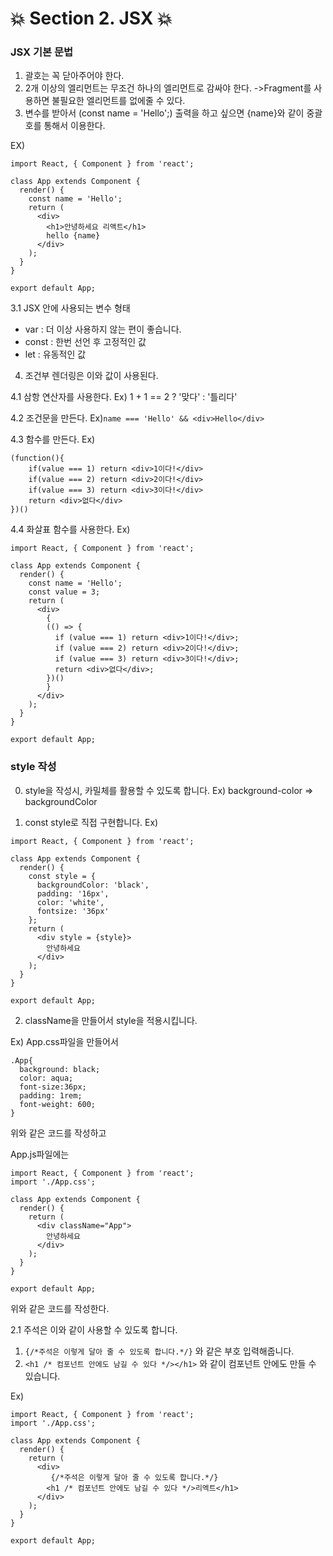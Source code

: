 # :collision: Section 2. JSX :collision:

### JSX 기본 문법

1. 괄호는 꼭 닫아주어야 한다.
2. 2개 이상의 엘리먼트는 무조건 하나의 엘리먼트로 감싸야 한다.
   ->Fragment를 사용하면 불필요한 엘리먼트를 없에줄 수 있다.
3. 변수를 받아서 (const name = 'Hello';) 출력을 하고 싶으면 {name}와 같이 중괄호를 통해서 이용한다.

EX)
```
import React, { Component } from 'react';

class App extends Component {
  render() {
    const name = 'Hello';
    return (
      <div>
        <h1>안녕하세요 리액트</h1>
        hello {name}
      </div>
    );
  }
}

export default App; 
```

3.1 JSX 안에 사용되는 변수 형태
   * var : 더 이상 사용하지 않는 편이 좋습니다.
   * const : 한번 선언 후 고정적인 값
   * let : 유동적인 값

4. 조건부 렌더링은 이와 값이 사용된다.

4.1 삼항 연산자를 사용한다.
Ex) 1 + 1 == 2 ? '맞다' : '틀리다' 

4.2 조건문을 만든다.
Ex)```name === 'Hello' && <div>Hello</div>```
    
4.3 함수를 만든다.
Ex) 
```
(function(){
    if(value === 1) return <div>1이다!</div>
    if(value === 2) return <div>2이다!</div>
    if(value === 3) return <div>3이다!</div>
    return <div>없다</div>
})()
```
4.4 화살표 함수를 사용한다.
Ex)
```
import React, { Component } from 'react';

class App extends Component {
  render() {
    const name = 'Hello';
    const value = 3;
    return (
      <div>
        {
        (() => {
          if (value === 1) return <div>1이다!</div>;
          if (value === 2) return <div>2이다!</div>;
          if (value === 3) return <div>3이다!</div>;
          return <div>없다</div>;
        })()
        }
      </div>
    );
  }
}

export default App; 
```

### style 작성 

0. style을 작성시, 카밀체를 활용할 수 있도록 합니다. 
Ex) background-color => backgroundColor

1. const style로 직접 구현합니다.
Ex)
```
import React, { Component } from 'react';

class App extends Component {
  render() {
    const style = {
      backgroundColor: 'black',
      padding: '16px',
      color: 'white',
      fontsize: '36px'
    };
    return (
      <div style = {style}>
        안녕하세요
      </div>
    );
  }
}

export default App; 
```

2. className을 만들어서 style을 적용시킵니다.

Ex)
App.css파일을 만들어서 
```
.App{
  background: black;
  color: aqua;
  font-size:36px;
  padding: 1rem;
  font-weight: 600;
} 
```
위와 같은 코드를 작성하고 

App.js파일에는 

``` 
import React, { Component } from 'react';
import './App.css';

class App extends Component {
  render() {
    return (
      <div className="App">
        안녕하세요
      </div>
    );
  }
} 

export default App;
```
위와 같은 코드를 작성한다.

2.1 주석은 이와 같이 사용할 수 있도록 합니다.

1. ```{/*주석은 이렇게 달아 줄 수 있도록 합니다.*/}``` 와 같은 부호 입력해줍니다.
2. ```<h1 /* 컴포넌트 안에도 남길 수 있다 */></h1>``` 와 같이 컴포넌트 안에도 만들 수 있습니다. 

Ex)
```
import React, { Component } from 'react';
import './App.css';

class App extends Component {
  render() {
    return (
      <div>
         {/*주석은 이렇게 달아 줄 수 있도록 합니다.*/}
        <h1 /* 컴포넌트 안에도 남길 수 있다 */>리엑트</h1>
      </div>
    );
  }
}

export default App; 
```
